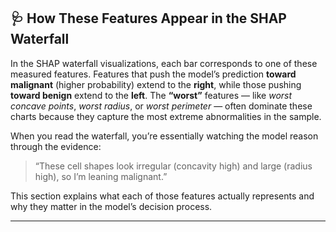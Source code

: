 ## 🩺 How These Features Appear in the SHAP Waterfall

In the SHAP waterfall visualizations, each bar corresponds to one of these measured features.
Features that push the model’s prediction **toward malignant** (higher probability) extend to the **right**, while those pushing **toward benign** extend to the **left**.
The **“worst”** features — like *worst concave points*, *worst radius*, or *worst perimeter* — often dominate these charts because they capture the most extreme abnormalities in the sample.

When you read the waterfall, you’re essentially watching the model reason through the evidence:

> “These cell shapes look irregular (concavity high) and large (radius high), so I’m leaning malignant.”

This section explains what each of those features actually represents and why they matter in the model’s decision process.

---

